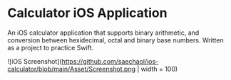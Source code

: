 # Calculator iOS Application
An iOS calculator application that supports binary arithmetic, and conversion between hexidecimal, octal and binary base numbers. Written as a project to practice Swift.

![iOS Screenshot](https://github.com/saechaol/ios-calculator/blob/main/Asset/Screenshot.png | width = 100)